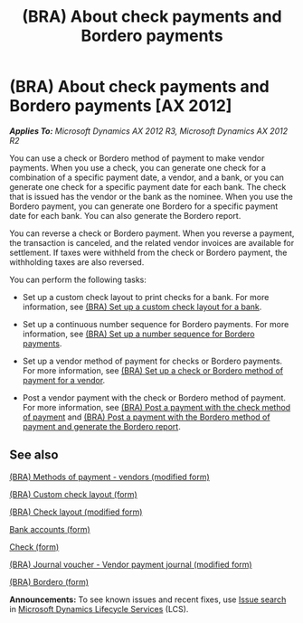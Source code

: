 ﻿---
title: (BRA) About check payments and Bordero payments
TOCTitle: (BRA) About check payments and Bordero payments
ms:assetid: b9ce70c8-69d6-4fc7-a520-400faeb530f2
ms:mtpsurl: https://technet.microsoft.com/en-us/library/JJ923379(v=AX.60)
ms:contentKeyID: 52075270
ms.date: 04/18/2014
mtps_version: v=AX.60
f1_keywords:
- BR - 00003
---

# (BRA) About check payments and Bordero payments [AX 2012]


_**Applies To:** Microsoft Dynamics AX 2012 R3, Microsoft Dynamics AX 2012 R2_

You can use a check or Bordero method of payment to make vendor payments. When you use a check, you can generate one check for a combination of a specific payment date, a vendor, and a bank, or you can generate one check for a specific payment date for each bank. The check that is issued has the vendor or the bank as the nominee. When you use the Bordero payment, you can generate one Bordero for a specific payment date for each bank. You can also generate the Bordero report.

You can reverse a check or Bordero payment. When you reverse a payment, the transaction is canceled, and the related vendor invoices are available for settlement. If taxes were withheld from the check or Bordero payment, the withholding taxes are also reversed.

You can perform the following tasks:

  - Set up a custom check layout to print checks for a bank. For more information, see [(BRA) Set up a custom check layout for a bank](bra-set-up-a-custom-check-layout-for-a-bank.md).

  - Set up a continuous number sequence for Bordero payments. For more information, see [(BRA) Set up a number sequence for Bordero payments](bra-set-up-a-number-sequence-for-bordero-payments.md).

  - Set up a vendor method of payment for checks or Bordero payments. For more information, see [(BRA) Set up a check or Bordero method of payment for a vendor](bra-set-up-a-check-or-bordero-method-of-payment-for-a-vendor.md).

  - Post a vendor payment with the check or Bordero method of payment. For more information, see [(BRA) Post a payment with the check method of payment](bra-post-a-payment-with-the-check-method-of-payment.md) and [(BRA) Post a payment with the Bordero method of payment and generate the Bordero report](bra-post-a-payment-with-the-bordero-method-of-payment-and-generate-the-bordero-report.md).

## See also

[(BRA) Methods of payment - vendors (modified form)](https://technet.microsoft.com/en-us/library/jj923217\(v=ax.60\))

[(BRA) Custom check layout (form)](https://technet.microsoft.com/en-us/library/jj923393\(v=ax.60\))

[(BRA) Check layout (modified form)](https://technet.microsoft.com/en-us/library/jj911263\(v=ax.60\))

[Bank accounts (form)](https://technet.microsoft.com/en-us/library/aa587660\(v=ax.60\))

[Check (form)](https://technet.microsoft.com/en-us/library/aa588011\(v=ax.60\))

[(BRA) Journal voucher - Vendor payment journal (modified form)](https://technet.microsoft.com/en-us/library/jj933534\(v=ax.60\))

[(BRA) Bordero (form)](https://technet.microsoft.com/en-us/library/jj923356\(v=ax.60\))

  
**Announcements:** To see known issues and recent fixes, use [Issue search](http://go.microsoft.com/fwlink/?linkid=389258) in [Microsoft Dynamics Lifecycle Services](http://go.microsoft.com/fwlink/?linkid=306505) (LCS).

